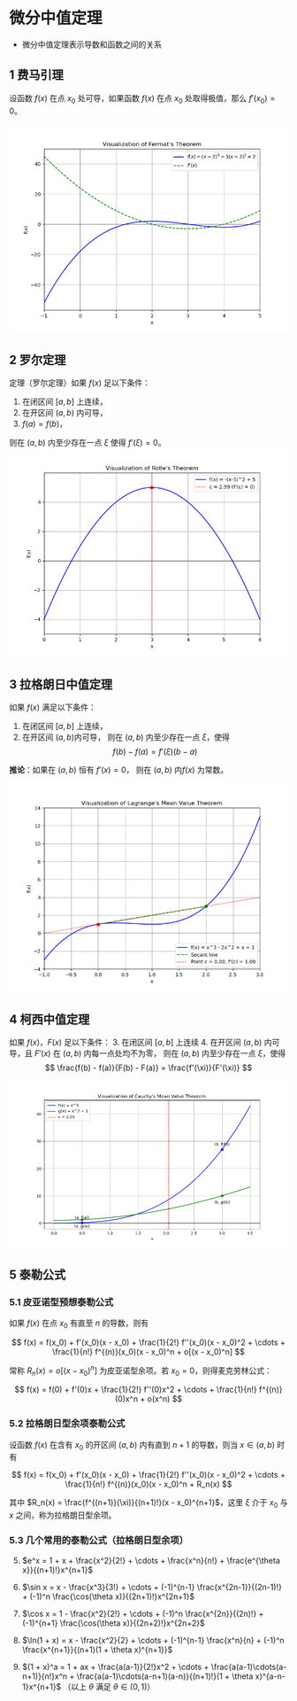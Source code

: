 # 微分中值定理

- 微分中值定理表示导数和函数之间的关系

## 1 费马引理

设函数 $f(x)$ 在点 $x_0$ 处可导，如果函数 $f(x)$ 在点 $x_0$ 处取得极值，那么 $f'(x_0) = 0$。

![](attachment/费马引理.png)


## 2 罗尔定理

定理（罗尔定理）如果 $f(x)$ 足以下条件：

1. 在闭区间 $[a, b]$ 上连续，
2. 在开区间 $(a, b)$ 内可导，
3. $f(a) = f(b)$，

则在 $(a, b)$ 内至少存在一点 $\xi$ 使得 $f'(\xi) = 0$。
![](attachment/罗尔定理.png)
## 3 拉格朗日中值定理

如果 $f(x)$ 满足以下条件：
1. 在闭区间 $[a, b]$ 上连续，
2. 在开区间 $(a, b)$内可导，
则在 $(a, b)$ 内至少存在一点 $\xi$，使得
$$f(b) - f(a) = f'(\xi)(b - a)$$

**推论**：如果在 $(a, b)$ 恒有 $f'(x) = 0$， 则在 $(a, b)$ 内$f(x)$ 为常数。

![](attachment/拉格朗日中值定理.png)

## 4 柯西中值定理
如果 $f(x)$，$F(x)$ 足以下条件： 
3. 在闭区间 $[a, b]$ 上连续
4. 在开区间 $(a, b)$ 内可导，且 $F'(x)$ 在 $(a, b)$ 内每一点处均不为零， 则在 $(a, b)$ 内至少存在一点 $\xi$，使得 $$ \frac{f(b) - f(a)}{F(b) - F(a)} = \frac{f'(\xi)}{F'(\xi)} $$

![](attachment/柯西中值定理.png)

## 5 泰勒公式

### 5.1 皮亚诺型预想泰勒公式

如果 $f(x)$ 在点 $x_0$ 有直至 $n$ 的导数，则有

$$ f(x) = f(x_0) + f'(x_0)(x - x_0) + \frac{1}{2!} f''(x_0)(x - x_0)^2 + \cdots + \frac{1}{n!} f^{(n)}(x_0)(x - x_0)^n + o[(x - x_0)^n] $$

常称 $R_n(x) = o[(x - x_0)^n]$ 为皮亚诺型余项。若 $x_0 = 0$，则得麦克劳林公式：

$$ f(x) = f(0) + f'(0)x + \frac{1}{2!} f''(0)x^2 + \cdots + \frac{1}{n!} f^{(n)}(0)x^n + o(x^n) $$

### 5.2 拉格朗日型余项泰勒公式

设函数 $f(x)$ 在含有 $x_0$ 的开区间 $(a, b)$ 内有直到 $n+1$ 的导数，则当 $x \in (a, b)$ 时有

$$ f(x) = f(x_0) + f'(x_0)(x - x_0) + \frac{1}{2!} f''(x_0)(x - x_0)^2 + \cdots + \frac{1}{n!} f^{(n)}(x_0)(x - x_0)^n + R_n(x) $$

其中 $R_n(x) = \frac{f^{(n+1)}(\xi)}{(n+1)!}(x - x_0)^{n+1}$，这里 $\xi$ 介于 $x_0$ 与 $x$ 之间，称为拉格朗日型余项。

### 5.3 几个常用的泰勒公式（拉格朗日型余项）


5. $e^x = 1 + x + \frac{x^2}{2!} + \cdots + \frac{x^n}{n!} + \frac{e^{\theta x}}{(n+1)!}x^{n+1}$

6. $\sin x = x - \frac{x^3}{3!} + \cdots + (-1)^{n-1} \frac{x^{2n-1}}{(2n-1)!} + (-1)^n \frac{\cos(\theta x)}{(2n+1)!}x^{2n+1}$

7. $\cos x = 1 - \frac{x^2}{2!} + \cdots + (-1)^n \frac{x^{2n}}{(2n)!} + (-1)^{n+1} \frac{\cos(\theta x)}{(2n+2)!}x^{2n+2}$

8. $\ln(1 + x) = x - \frac{x^2}{2} + \cdots + (-1)^{n-1} \frac{x^n}{n} + (-1)^n \frac{x^{n+1}}{(n+1)(1 + \theta x)^{n+1}}$

9. $(1 + x)^a = 1 + ax + \frac{a(a-1)}{2!}x^2 + \cdots + \frac{a(a-1)\cdots(a-n+1)}{n!}x^n + \frac{a(a-1)\cdots(a-n+1)(a-n)}{(n+1)!}(1 + \theta x)^{a-n-1}x^{n+1}$
（以上 $\theta$ 满足 $\theta \in (0, 1)$）


